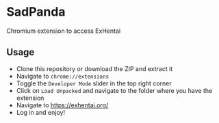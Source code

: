 # SadPanda

Chromium extension to access ExHentai

## Usage

* Clone this repository or download the ZIP and extract it
* Navigate to `chrome://extensions`
* Toggle the `Developer Mode` slider in the top right corner
* Click on `Load Unpacked` and navigate to the folder where you have the extension
* Navigate to <https://exhentai.org/>
* Log in and enjoy!
